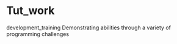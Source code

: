 # Tut_work
development_training
Demonstrating abilities through a variety of programming challenges
